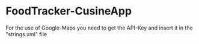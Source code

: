 # FoodTracker-CusineApp

For the use of Google-Maps you need to get the API-Key and insert it in the "strings.xml" file
